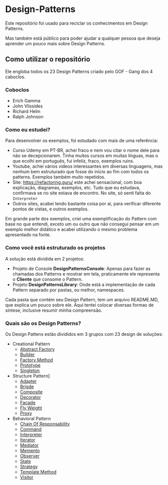# Design-Patterns

Este repositório foi usado para reciclar os conhecimentos em Design Patterns.

Mas também está público para poder ajudar a qualquer pessoa que deseja aprender um pouco mais sobre Design Patterns.

## Como utilizar o repositório

Ele engloba todos os 23 Design Patterns criado pelo GOF - Gang dos 4 caboclos.

### Coboclos

-  Erich Gamma
-  John Vlissides
-  Richard Helm
-  Ralph Johnson

### Como eu estudei?

Para desenvolver os exemplos, foi estudado com mais de uma referência:
-  Curso Udemy em PT-BR, achei fraco e nem vou citar o nome dele para não se decepcionarem. Tinha muitos cursos em muitas línguas, mas o que ecolhi em português, fui infeliz, fraco, exemplos ruins.
-  Youtube, achei vários vídeos interessantes em diversas linguagens, mas nenhum bem estruturado que fosse do início ao fim com todos os patterns. Exemplos também muito repetidos.
-  Site: https://refactoring.guru/ este achei sensacional, com boa explicação, diagramas, exemplos, etc. Tudo que eu estudava, confirmava se no site estava de encontro. No site, só senti falta do `Interpreter`
-  Outros sites, acabei lendo bastante coisa por aí, para verificar diferente pontos de vistas, e outros exemplos.

Em grande parte dos exemplos, criei uma exemplificação do Pattern com base no que entendi, exceto um ou outro que não consegui pensar em um exemplo melhor didático e acabei utilizando o mesmo problema apresentado na fonte.

### Como você está estruturado os projetos

A solução está dividida em 2 projetos:

- Projeto de Console **DesignPatternsConsole**: Apenas para fazer as chamadas dos Patterns e mostrar em tela, praticamente ele representa o **Cliente** que consome o Pattern.
- Projeto **DesignPatternsLibrary**: Onde está a implementação de cada Pattern separado por pastas, ou melhor, namespaces.

Cada pasta que contém seu Design Pattern, tem um arquivo README.MD, que explica um pouco sobre ele. Aqui tentei colocar diversas formas de síntese, inclusive resumir minha compreensão.

### Quais são os Design Patterns?

Os Design Pattens estão divididos em 3 grupos com 23 design de soluções:
- Creational Pattern
  - [Abstract Factory](DesignPatternsLibrary/CreationalPatterns/AbstractFactory/)
  - [Builder](DesignPatternsLibrary/CreationalPatterns/Builder/)
  - [Factory Method](DesignPatternsLibrary/CreationalPatterns/FactoryMethod/)
  - [Prototype](DesignPatternsLibrary/CreationalPatterns/Prototype/)
  - [Singleton](DesignPatternsLibrary/CreationalPatterns/Singleton/)
- Structure Pattern]
  - [Adapter](DesignPatternsLibrary/StructurePatterns/Adapter/)
  - [Brigde](DesignPatternsLibrary/StructurePatterns/Brigde/)
  - [Composite](DesignPatternsLibrary/StructurePatterns/Composite/)
  - [Decorator](DesignPatternsLibrary/StructurePatterns/Decorator/)
  - [Facade](DesignPatternsLibrary/StructurePatterns/Facade/)
  - [Fly Weight](DesignPatternsLibrary/StructurePatterns/FlyWeight/)
  - [Proxy](DesignPatternsLibrary/StructurePatterns/Proxy/)
- Behavioral Pattern
  - [Chain Of Responsability](DesignPatternsLibrary/BehavioralPatterns/ChainOfResponsability/)
  - [Command](DesignPatternsLibrary/BehavioralPatterns/Command/)
  - [Interpreter](DesignPatternsLibrary/BehavioralPatterns/Interpreter/)
  - [Iterator](DesignPatternsLibrary/BehavioralPatterns/Iterator/)
  - [Mediator](DesignPatternsLibrary/BehavioralPatterns/Mediator/)
  - [Memento](DesignPatternsLibrary/BehavioralPatterns/Memento/)
  - [Observer](DesignPatternsLibrary/BehavioralPatterns/Observer/)
  - [State](DesignPatternsLibrary/BehavioralPatterns/State/)
  - [Strategy](DesignPatternsLibrary/BehavioralPatterns/Strategy/)
  - [Template Method](DesignPatternsLibrary/BehavioralPatterns/TemplateMethod/)
  - [Visitor](DesignPatternsLibrary/BehavioralPatterns/Visitor/)